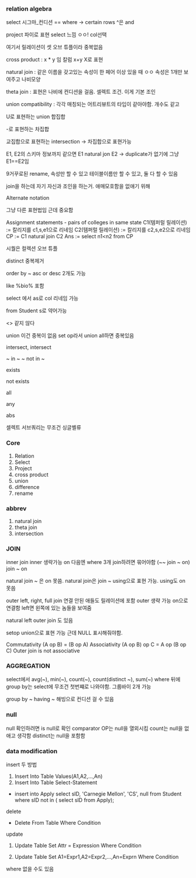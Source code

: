 ### relation algebra

select 시그마\_컨디션 == where -> certain rows ^은 and

project 파이로 표현 select 느낌 ㅇㅇ! col선택

여기서 릴레이션이 셋 오브 튜플이라 중복없음

cross product : x \* y 임 칼럼 x+y X로 표현

natural join : 같은 이름을 갖고있는 속성이 한 페어 이상 있을 때 ㅇㅇ 속성은 1개만 보여주고
나비모양

theta join : 표현은 나비에 컨디션을 걸음. 셀렉트 조건. 이게 기본 조인

union compatibility : 각각 매칭되는 어트리뷰트의 타입이 같아야함. 개수도 같고

U로 표현하는 union 합집합

-로 표현하는 차집합

교집합으로 표현하는 intersection -> 차집합으로 표현가능

E1, E2의 스키마 정보까지 같으면 E1 natural jon E2 -> duplicate가 없기에 그냥 E1==E2임

9거꾸로된 rename, 속성만 할 수 있고 테이블이름만 할 수 있고, 둘 다 할 수 있음

join을 하는데 자기 자신과 조인을 하는거. 애매모호함을 없애기 위해

Alternate notation

그냥 다른 표현법임 근데 중요함

Assignment statements - pairs of colleges in same state
C1(템퍼럴 릴레이션) := 칼리지를 c1,s,e1으로 리네임
C2(템퍼럴 릴레이션) := 칼리지를 c2,s,e2으로 리네임
CP := C1 natural join C2
Ans := select n1<n2 from CP

시퀄은 컬렉션 오브 튜플

distinct 중복제거

order by ~ asc or desc
2개도 가능

like %bio% 포함

select 에서 as로 col 리네임 가능

from Student s로 약어가능

<> 같지 않다

union 이건 중복이 없음 set op라서
union all하면 중복있음

intersect, intersect

~ in ~
~ not in ~

exists

not exists

all

any

abs

셀렉트 서브쿼리는 무조건 싱글벨류

### Core

1. Relation
2. Select
3. Project
4. cross product
5. union
6. difference
7. rename

### abbrev

1. natural join
2. theta join
3. intersection

### JOIN

inner join inner 생략가능 on 다음엔 where 3개 join하려면 묶어야함 (~~ join ~ on) join ~ on

natural join ~ 은 on 못씀. natural join은 join ~ using으로 표현 가능. using도 on 못씀

outer left, right, full join 연결 안된 애들도 릴레이션에 포함
outer 생략 가능 on으로 연결함 left면 왼쪽에 있는 놈들을 보여줌

natural left outer join 도 있음

setop union으로 표현 가능 근데 NULL 표시해줘야함.

Commutativity (A op B) = (B op A)
Associativity (A op B) op C = A op (B op C)
Outer join is not associative

### AGGREGATION

select에서 avg(~), min(~), count(~), count(distinct ~), sum(~)
where 뒤에 group by는 select에 무조건 첫번쨰로 나와야함. 그룹바이 2개 가능

group by ~ having ~ 해빙으로 컨디션 걸 수 있음

### null

null 확인하려면 is null로 확인
comparator OP는 null을 열외시킴
count는 null을 없애고 생각함
distinct는 null을 포함함

### data modification

insert 두 방법

1. Insert Into Table Values(A1,A2,…,An)
2. Insert Into Table Select-Statement

- insert into Apply
  select sID, 'Carnegie Mellon', 'CS', null
  from Student
  where sID not in (
  select sID from Apply);

delete

- Delete From Table
  Where Condition

update

1. Update Table
   Set Attr = Expression
   Where Condition

2. Update Table
   Set A1=Expr1,A2=Expr2,…,An=Exprn
   Where Condition

where 없을 수도 있음
